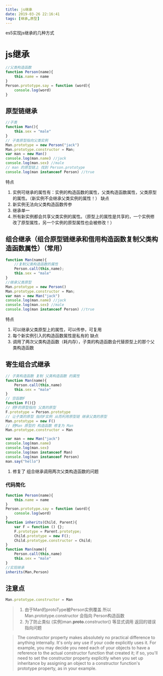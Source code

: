 ```yaml
---
title: js继承
date: 2019-03-26 22:16:41
tags: [继承,原型]
---
```

es5实现js继承的几种方式
<!-- more -->

# js继承


```js
//父类构造函数
function Person(name){
    this.name = name
}
Person.prototype.say = function (word){
    console.log(word)
} 
```
## 原型链继承
```js
//子类
function Man(){
    this.sex = "male"
}
// 子类原型指向父类实例
Man.prototype = new Person("jack")
Man.prototype.constructor = Man;
var man = new Man()
console.log(man.name) //jack
console.log(man.sex) //male
// man 的原型链上 找到 Person.prototype
console.log(man instanceof Person) //true
```
特点
1. 实例可继承的属性有：实例的构造函数的属性，父类构造函数属性，父类原型的属性。（新实例不会继承父类实例的属性！）
缺点
1. 新实例无法向父类构造函数传参
2. 继承单一
3. 所有新实例都会共享父类实例的属性。（原型上的属性是共享的，一个实例修改了原型属性，另一个实例的原型属性也会被修改！）


## 组合继承（组合原型链继承和借用构造函数复制父类构造函数属性）（常用）
```js
function Man(name){
    //复制父类构造函数的属性 
    Person.call(this,name);
    this.sex = "male"
}
//继承父类原型
Man.prototype = new Person()
Man.prototype.constructor = Man;
var man = new Man("jack")
console.log(man.name) //jack
console.log(man.sex) //male
console.log(man instanceof Person) //true
```
特点
1. 可以继承父类原型上的属性，可以传参，可复用
2. 每个新实例引入的构造函数属性是私有的
缺点
1. 调用了两次父类构造函数（耗内存），子类的构造函数会代替原型上的那个父类构造函数

## 寄生组合式继承
```js
// 子类构造函数 复制 父类构造函数 的属性
function Man(name){
    Person.call(this,name)
    this.sex = "male"
}
// 空函数F
function F(){}
// 把F的原型指向 父类的原型
F.prototype = Person.prototype
// 让子类的原型 指向F实例 从而利用原型链 继承父类的原型
Man.prototype = new F()
// 把Man 原型的 构造函数 修复为 Man
Man.prototype.constructor = Man

var man = new Man("jack")
console.log(man.name)
console.log(man.sex)
console.log(man instanceof Man)
console.log(man instanceof Person)
man.say("hello")
```
1. 修复了 组合继承调用两次父类构造函数的问题

### 代码简化
```js
function Person(name){
    this.name = name
}
Person.prototype.say = function (word){
    console.log(word)
} 
function inherits(Child, Parent){
    var F = function () {};
    F.prototype = Parent.prototype;
    Child.prototype = new F();
    Child.prototype.constructor = Child;
}
function Man(name){
    Person.call(this,name)
    this.sex = "male"
}
//实现继承
inherits(Man,Person)
```


## 注意点
```js
Man.prototype.constructor = Man
```
> 1. 由于Man的protoType被Person实例覆盖 所以Man.prototype.constructor 会指向 Person构造函数
> 2. 为了防止类似 (实例)man.__proto__.constructor() 等显式调用 返回的错误指向问题


> The constructor property makes absolutely no practical difference to anything internally. It's only any use if your code explicitly uses it. For example, you may decide you need each of your objects to have a reference to the actual constructor function that created it; if so, you'll need to set the constructor property explicitly when you set up inheritance by assigning an object to a constructor function's prototype property, as in your example.



